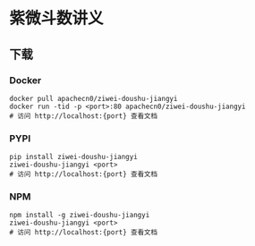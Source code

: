 # 紫微斗数讲义

## 下载

### Docker

```
docker pull apachecn0/ziwei-doushu-jiangyi
docker run -tid -p <port>:80 apachecn0/ziwei-doushu-jiangyi
# 访问 http://localhost:{port} 查看文档
```

### PYPI

```
pip install ziwei-doushu-jiangyi
ziwei-doushu-jiangyi <port>
# 访问 http://localhost:{port} 查看文档
```

### NPM

```
npm install -g ziwei-doushu-jiangyi
ziwei-doushu-jiangyi <port>
# 访问 http://localhost:{port} 查看文档
```